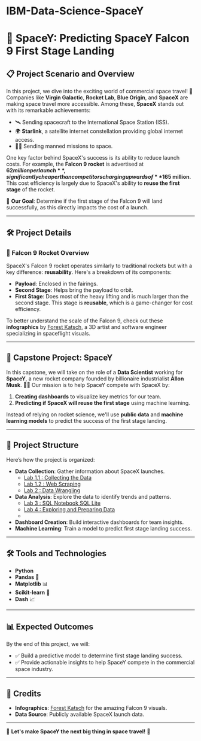 # IBM-Data-Science-SpaceY

# 🚀 SpaceY: Predicting SpaceY Falcon 9 First Stage Landing

## 📋 Project Scenario and Overview

In this project, we dive into the exciting world of commercial space travel! 🌌 Companies like **Virgin Galactic**, **Rocket Lab**, **Blue Origin**, and **SpaceX** are making space travel more accessible. Among these, **SpaceX** stands out with its remarkable achievements:

- 🛰️ Sending spacecraft to the International Space Station (ISS).
- 🌍 **Starlink**, a satellite internet constellation providing global internet access.
- 👨‍🚀 Sending manned missions to space.

One key factor behind SpaceX's success is its ability to reduce launch costs. For example, the **Falcon 9 rocket** is advertised at **$62 million per launch**, significantly cheaper than competitors charging upwards of **$165 million**. This cost efficiency is largely due to SpaceX's ability to **reuse the first stage** of the rocket.

🎯 **Our Goal**: Determine if the first stage of the Falcon 9 will land successfully, as this directly impacts the cost of a launch.

---

## 🛠️ Project Details

### 🚀 Falcon 9 Rocket Overview
SpaceX's Falcon 9 rocket operates similarly to traditional rockets but with a key difference: **reusability**. Here's a breakdown of its components:

- **Payload**: Enclosed in the fairings.
- **Second Stage**: Helps bring the payload to orbit.
- **First Stage**: Does most of the heavy lifting and is much larger than the second stage. This stage is **reusable**, which is a game-changer for cost efficiency.

To better understand the scale of the Falcon 9, check out these **infographics** by [Forest Katsch](https://zlsadesign.com), a 3D artist and software engineer specializing in spaceflight visuals.

---

## 🎯 Capstone Project: SpaceY

In this capstone, we will take on the role of a **Data Scientist** working for **SpaceY**, a new rocket company founded by billionaire industrialist **Allon Musk**. 🧑‍💻 Our mission is to help SpaceY compete with SpaceX by:

1. **Creating dashboards** to visualize key metrics for our team.
2. **Predicting if SpaceX will reuse the first stage** using machine learning.

Instead of relying on rocket science, we'll use **public data** and **machine learning models** to predict the success of the first stage landing.

---

## 📂 Project Structure

Here’s how the project is organized:

- **Data Collection**: Gather information about SpaceX launches.
     - [Lab 1.1 : Collecting the Data](jupyter-labs-spacex-data-collection-api(Data-Collection).ipynb)
     - [Lab 1.2 : Web Scraping](jupyter-labs-webscraping.ipynb)
     - [Lab 2 : Data Wrangling](labs-jupyter-spacex-Datawrangling.ipynb)
- **Data Analysis**: Explore the data to identify trends and patterns.
     - [Lab 3 : SQL Notebook SQL Lite](jupyter-labs-eda-sql-coursera_sqllite.ipynb)
     - [Lab 4 : Exploring and Preparing Data]()
     - 
- **Dashboard Creation**: Build interactive dashboards for team insights.
- **Machine Learning**: Train a model to predict first stage landing success.

---

## 🛠️ Tools and Technologies

- **Python** 
- **Pandas** 🐼
- **Matplotlib** 📊
- **Scikit-learn** 🤖
- **Dash** 📈

---

## 📊 Expected Outcomes

By the end of this project, we will:

- ✅ Build a predictive model to determine first stage landing success.
- ✅ Provide actionable insights to help SpaceY compete in the commercial space industry.

---

## 🙌 Credits

- **Infographics**: [Forest Katsch](https://zlsadesign.com) for the amazing Falcon 9 visuals.
- **Data Source**: Publicly available SpaceX launch data.

---

🌟 **Let's make SpaceY the next big thing in space travel!** 🌟
